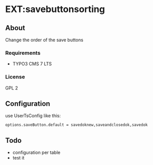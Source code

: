 # EXT:savebuttonsorting

## About

Change the order of the save buttons

### Requirements

- TYPO3 CMS 7 LTS

### License

GPL 2

## Configuration

use UserTsConfig like this:

```
options.saveButton.default = savedoknew,saveandclosedok,savedok
```

## Todo

- configuration per table
- test it